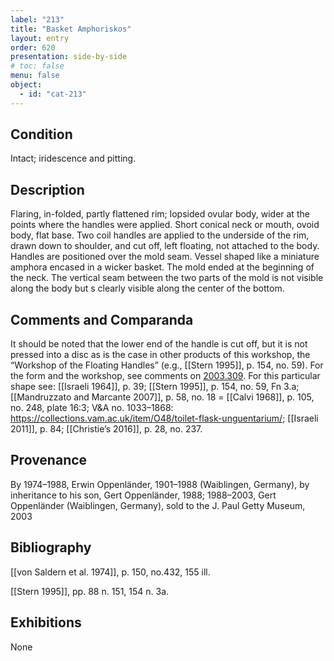 ```yaml
---
label: "213"
title: "Basket Amphoriskos"
layout: entry
order: 620
presentation: side-by-side
# toc: false
menu: false
object:
  - id: "cat-213"
---
```


## Condition

Intact; iridescence and pitting.

## Description

Flaring, in-folded, partly flattened rim; lopsided ovular body, wider at the points where the handles were applied. Short conical neck or mouth, ovoid body, flat base. Two coil handles are applied to the underside of the rim, drawn down to shoulder, and cut off, left floating, not attached to the body. Handles are positioned over the mold seam. Vessel shaped like a miniature amphora encased in a wicker basket. The mold ended at the beginning of the neck. The vertical seam between the two parts of the mold is not visible along the body but s clearly visible along the center of the bottom.

## Comments and Comparanda

It should be noted that the lower end of the handle is cut off, but it is not pressed into a disc as is the case in other products of this workshop, the “Workshop of the Floating Handles” (e.g., [[Stern 1995]], p. 154, no. 59). For the form and the workshop, see comments on [2003.309](#num). For this particular shape see: [[Israeli 1964]], p. 39; [[Stern 1995]], p. 154, no. 59, Fn 3.a; [[Mandruzzato and Marcante 2007]], p. 58, no. 18 = [[Calvi 1968]], p. 105, no. 248, plate 16:3; V&A no. 1033–1868: <https://collections.vam.ac.uk/item/O48/toilet-flask-unguentarium/>; [[Israeli 2011]], p. 84; [[Christie’s 2016]], p. 28, no. 237.

## Provenance

By 1974–1988, Erwin Oppenländer, 1901–1988 (Waiblingen, Germany), by inheritance to his son, Gert Oppenländer, 1988; 1988–2003, Gert Oppenländer (Waiblingen, Germany), sold to the J. Paul Getty Museum, 2003

## Bibliography

[[von Saldern et al. 1974]], p. 150, no.432, 155 ill.

[[Stern 1995]], pp. 88 n. 151, 154 n. 3a.

## Exhibitions

None